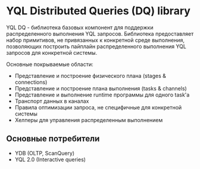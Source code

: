 # YQL Distributed Queries (DQ) library

YQL DQ - библиотека базовых компонент для поддержки распределенного выполнения YQL запросов. Библиотека предоставляет набор примитивов, не привязанных к конкретной среде выполнения, позволяющих построить пайплайн распределенного выполнения YQL запросов для конкретной системы.

Основные покрываемые области:
- Представление и построение физического плана (stages & connections)
- Представление и построение плана выполнения (tasks & channels)
- Представление и выполнение runtime программы для одного task'а
- Транспорт данных в каналах
- Правила оптимизации запроса, не специфичные для конкретной системы
- Хелперы для управления распределенным выполнением

## Основные потребители
* YDB (OLTP, ScanQuery)
* YQL 2.0 (Interactive queries)
